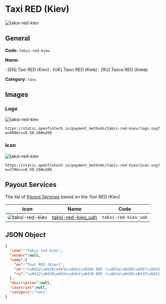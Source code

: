 
# Taxi RED (Kiev) 
![taksi-red-kiev](https://static.openfintech.io/payment_methods/taksi-red-kiev/logo.svg?w=400&c=v0.59.26#w200)  

## General 
**Code:** `taksi-red-kiev` 
 
**Name:** 
 
:	[EN] Taxi RED (Kiev) 
:	[UK] Таксі RED (Київ) 
:	[RU] Такси RED (Киев) 
 
**Category:** `taxi` 
 

## Images 

### Logo 
![taksi-red-kiev](https://static.openfintech.io/payment_methods/taksi-red-kiev/logo.svg?w=400&c=v0.59.26#w200)  

```
https://static.openfintech.io/payment_methods/taksi-red-kiev/logo.svg?w=400&c=v0.59.26#w200
```  

### Icon 
![taksi-red-kiev](https://static.openfintech.io/payment_methods/taksi-red-kiev/icon.svg?w=278&c=v0.59.26#w100)  

```
https://static.openfintech.io/payment_methods/taksi-red-kiev/icon.svg?w=278&c=v0.59.26#w100
```  

## Payout Services 
 
The list of [Payout Services](/payout-services/) based on the _Taxi RED (Kiev)_ 

|Icon|Name|Code| 
|:---:|:---:|:---:| 
|![taksi-red-kiev](https://static.openfintech.io/payout_methods/taksi-red-kiev/icon.png?w=278&c=v0.59.26#w40) |[taksi-red-kiev_uah](/payout-services/taksi-red-kiev_uah/)|`taksi-red-kiev_uah`| 
 

## JSON Object 

```json
{
  "code":"taksi-red-kiev",
  "vendor":null,
  "name":{
    "en":"Taxi RED (Kiev)",
    "uk":"\u0422\u0430\u043a\u0441\u0456 RED (\u041a\u0438\u0457\u0432)",
    "ru":"\u0422\u0430\u043a\u0441\u0438 RED (\u041a\u0438\u0435\u0432)"
  },
  "description":null,
  "countries":null,
  "category":"taxi"
}
```  
